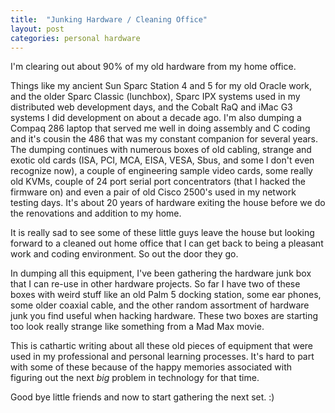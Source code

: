 ```yaml
---
title:  "Junking Hardware / Cleaning Office"
layout: post
categories: personal hardware
---
```


I'm clearing out about 90% of my old hardware from my home office.

Things like my ancient Sun Sparc Station 4 and 5 for my old Oracle work, and the older Sparc Classic (lunchbox), Sparc IPX systems used in my distributed web development days, and the Cobalt RaQ and iMac G3 systems I did development on about a decade ago.  I'm also dumping a Compaq 286 laptop that served me well in doing assembly and C coding and it's cousin the 486 that was my constant companion for several years. The dumping continues with numerous boxes of old cabling, strange and exotic old cards (ISA, PCI, MCA, EISA, VESA, Sbus, and some I don't even recognize now), a couple of engineering sample video cards, some really old KVMs, couple of 24 port serial port concentrators (that I hacked the firmware on) and even a pair of old Cisco 2500's used in my network testing days. It's about 20 years of hardware exiting the house before we do the renovations and addition to my home.

It is really sad to see some of these little guys leave the house but looking forward to a cleaned out home office that I can get back to being a pleasant work and coding environment. So out the door they go.

In dumping all this equipment, I've been gathering the hardware junk box that I can re-use in other hardware projects.  So far I have two of these boxes with weird stuff like an old Palm 5 docking station, some ear phones, some older coaxial cable, and the other random assortment of hardware junk you find useful when hacking hardware. These two boxes are starting too look really strange like something from a Mad Max movie.

This is cathartic writing about all these old pieces of equipment that were used in my professional and personal learning processes. It's hard to part with some of these because of the happy memories associated with figuring out the next *big* problem in technology for that time.

Good bye little friends and now to start gathering the next set. :)
